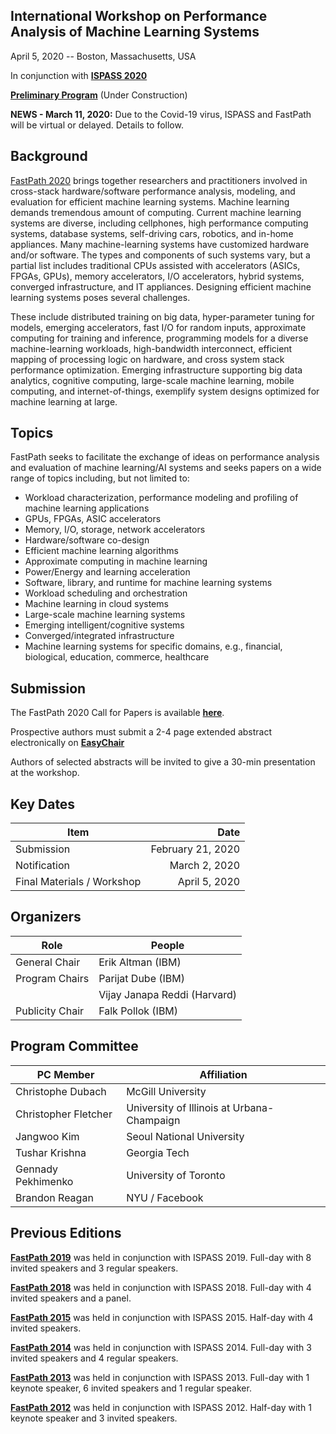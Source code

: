## International Workshop on Performance Analysis of Machine Learning Systems
April 5, 2020 -- Boston, Massachusetts, USA

In conjunction with **[ISPASS 2020](https://www.ispass.org/ispass2020)**

**[Preliminary Program](https://fastpath2020.github.io/Program)** (Under Construction)

**NEWS - March 11, 2020:**  Due to the Covid-19 virus, ISPASS and FastPath will be virtual or delayed.  Details to follow.

## Background
[FastPath 2020](https://fastpath2020.github.io) brings together researchers and practitioners involved in cross-stack hardware/software performance analysis, modeling, and evaluation for efficient machine learning systems. Machine learning demands tremendous amount of computing. Current machine learning systems are diverse, including cellphones, high performance computing systems, database systems, self-driving cars, robotics, and in-home appliances. Many machine-learning systems have customized hardware and/or software. The types and components of such systems vary, but a partial list includes traditional CPUs assisted with accelerators (ASICs, FPGAs, GPUs), memory accelerators, I/O accelerators, hybrid systems, converged infrastructure, and IT appliances. Designing efficient machine learning systems poses several challenges.

These include distributed training on big data, hyper-parameter tuning for models, emerging accelerators, fast I/O for random inputs, approximate computing for training and inference, programming models for a diverse machine-learning workloads, high-bandwidth interconnect, efficient mapping of processing logic on hardware, and cross system stack performance optimization. Emerging infrastructure supporting big data analytics, cognitive computing, large-scale machine learning, mobile computing, and internet-of-things, exemplify system designs optimized for machine learning at large.

## Topics
FastPath seeks to facilitate the exchange of ideas on performance analysis and evaluation of machine learning/AI systems and seeks papers on a wide range of topics including, but not limited to:

- Workload characterization, performance modeling and profiling of machine learning applications
- GPUs, FPGAs, ASIC accelerators
- Memory, I/O, storage, network accelerators
- Hardware/software co-design
- Efficient machine learning algorithms
- Approximate computing in machine learning
- Power/Energy and learning acceleration
- Software, library, and runtime for machine learning systems
- Workload scheduling and orchestration
- Machine learning in cloud systems
- Large-scale machine learning systems
- Emerging intelligent/cognitive systems
- Converged/integrated infrastructure
- Machine learning systems for specific domains, e.g., financial, biological, education, commerce, healthcare

## Submission
The FastPath 2020 Call for Papers is available **[here](https://fastpath2020.github.io/Call/Call.txt)**.

Prospective authors must submit a 2-4 page extended abstract electronically on **[EasyChair](https://easychair.org/conferences/?conf=fastpath2020)**

Authors of selected abstracts will be invited to give a 30-min presentation at the workshop.

## Key Dates
 
| Item                       | Date              |
| ----                       | ----:             |
| Submission                 | February 21, 2020 |
| Notification               | March     2, 2020 |
| Final Materials / Workshop | April     5, 2020 |

## Organizers

| Role            | People                       |
| ----            | ----                         |
| General Chair   | Erik Altman (IBM)            |
| Program Chairs  | Parijat Dube (IBM)           |
|                 | Vijay Janapa Reddi (Harvard) |
| Publicity Chair | Falk Pollok (IBM)            |

## Program Committee

| PC Member            | Affiliation               |
| ----                 | ----                      |
| Christophe Dubach    | McGill University         |
| Christopher Fletcher | University of Illinois at Urbana-Champaign |
| Jangwoo Kim          | Seoul National University |
| Tushar Krishna       | Georgia Tech              |
| Gennady Pekhimenko   | University of Toronto     |
| Brandon Reagan       | NYU / Facebook            |

## Previous Editions

**[FastPath 2019](https://tinyurl.com/2019-FastPath)** was held in conjunction with ISPASS 2019. Full-day with 8 invited speakers and 3 regular speakers.

**[FastPath 2018](https://researcher.watson.ibm.com/researcher/view_group.php?id=8493)** was held in conjunction with ISPASS 2018. Full-day with 4 invited speakers and a panel.

**[FastPath 2015](https://researcher.watson.ibm.com/researcher/view_group.php?id=5865)** was held in conjunction with ISPASS 2015. Half-day with 4 invited speakers.

**[FastPath 2014](http://researcher.ibm.com/project/4338)** was held in conjunction with ISPASS 2014. Full-day with 3 invited speakers and 4 regular speakers.

**[FastPath 2013](http://researcher.ibm.com/project/5276)** was held in conjunction with ISPASS 2013. Full-day with 1 keynote speaker, 6 invited speakers and 1 regular speaker.

**[FastPath 2012](https://sites.google.com/site/fastpath2012)** was held in conjunction with ISPASS 2012. Half-day with 1 keynote speaker and 3 invited speakers.

